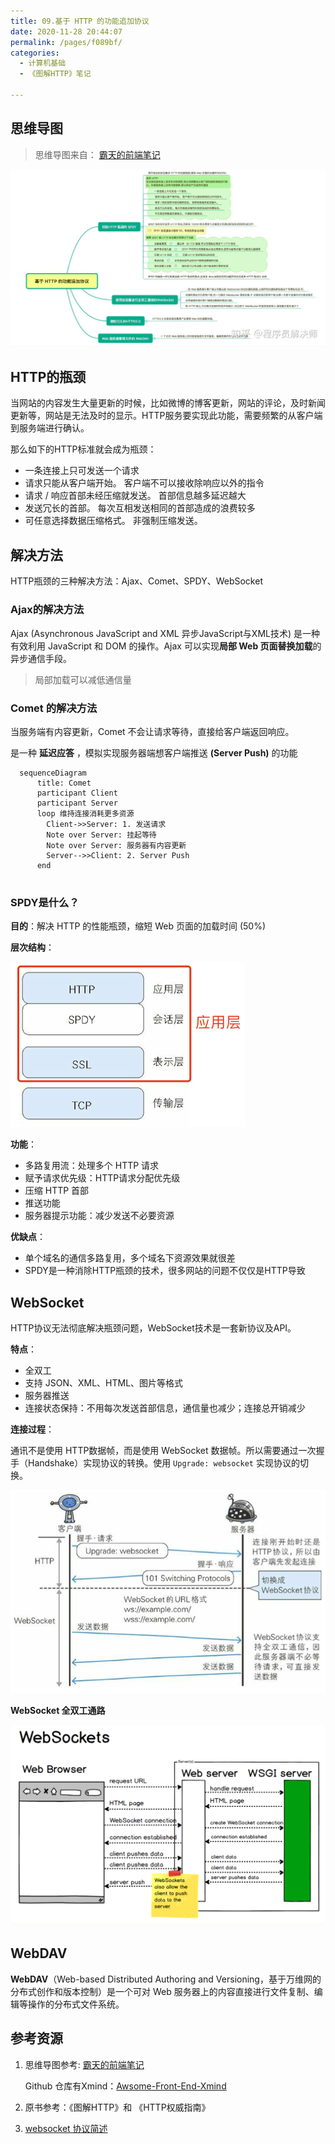 ```yaml
---
title: 09.基于 HTTP 的功能追加协议
date: 2020-11-28 20:44:07
permalink: /pages/f089bf/
categories: 
  - 计算机基础
  - 《图解HTTP》笔记

---
```


## 思维导图

> 思维导图来自： [霸天的前端笔记](https://www.zhihu.com/column/c_57862727)

![[img]()](./assets/img/v2-e487660edf6fb8ad4fd3d39f7e201bf7_r.jpg)

## HTTP的瓶颈

当网站的内容发生大量更新的时候，比如微博的博客更新，网站的评论，及时新闻更新等，网站是无法及时的显示。HTTP服务要实现此功能，需要频繁的从客户端到服务端进行确认。

那么如下的HTTP标准就会成为瓶颈：

- 一条连接上只可发送一个请求
- 请求只能从客户端开始。 客户端不可以接收除响应以外的指令
- 请求 / 响应首部未经压缩就发送。 首部信息越多延迟越大
- 发送冗长的首部。 每次互相发送相同的首部造成的浪费较多
- 可任意选择数据压缩格式。 非强制压缩发送。

## 解决方法

HTTP瓶颈的三种解决方法：Ajax、Comet、SPDY、WebSocket

### Ajax的解决方法

Ajax (Asynchronous JavaScript and XML 异步JavaScript与XML技术) 是一种有效利用 JavaScript 和 DOM 的操作。Ajax 可以实现**局部 Web 页面替换加载**的异步通信手段。

> 局部加载可以减低通信量

### Comet 的解决方法

当服务端有内容更新，Comet 不会让请求等待，直接给客户端返回响应。

是一种 **延迟应答** ，模拟实现服务器端想客户端推送  **(Server Push)** 的功能

```mermaid
  sequenceDiagram
      title: Comet
      participant Client
      participant Server
      loop 维持连接消耗更多资源
        Client->>Server: 1. 发送请求
        Note over Server: 挂起等待
        Note over Server: 服务器有内容更新
        Server-->>Client: 2. Server Push
      end 
  	
```

### SPDY是什么？

**目的**：解决 HTTP 的性能瓶颈，缩短 Web 页面的加载时间 (50%)

**层次结构**：

<img src="./assets/img/image-20201128235729278.png" alt="image-20201128235729278" style="zoom:100%;margin:0" />

**功能**：

- 多路复用流：处理多个 HTTP 请求
- 赋予请求优先级：HTTP请求分配优先级
- 压缩 HTTP 首部
- 推送功能
- 服务器提示功能：减少发送不必要资源

**优缺点**：

- 单个域名的通信多路复用，多个域名下资源效果就很差
- SPDY是一种消除HTTP瓶颈的技术，很多网站的问题不仅仅是HTTP导致

## WebSocket

HTTP协议无法彻底解决瓶颈问题，WebSocket技术是一套新协议及API。

**特点**：

- 全双工
- 支持 JSON、XML、HTML、图片等格式
- 服务器推送
- 连接状态保持：不用每次发送首部信息，通信量也减少；连接总开销减少

**连接过程**：

通讯不是使用 HTTP数据帧，而是使用 WebSocket 数据帧。所以需要通过一次握手（Handshake）实现协议的转换。使用 `Upgrade: websocket` 实现协议的切换。

![image-20201129002053232](./assets/img/image-20201129002053232.png)

**WebSocket 全双工通路**

<img src="./assets/img/1879468-20191204022955056-605665653.png" alt="img" style="zoom:50%;" />

## WebDAV

**WebDAV**（Web-based Distributed Authoring and Versioning，基于万维网的分布式创作和版本控制）是一个可对 Web 服务器上的内容直接进行文件复制、编辑等操作的分布式文件系统。



## 参考资源

1. 思维导图参考:  [霸天的前端笔记](https://www.zhihu.com/column/c_57862727)

   Github 仓库有Xmind：[Awsome-Front-End-Xmind](https://github.com/bailinlin/Awsome-Front-End-Xmind)

2. 原书参考：《图解HTTP》和 《HTTP权威指南》

3. [websocket 协议简述](https://www.cnblogs.com/chenxinshuo/p/11980577.html)